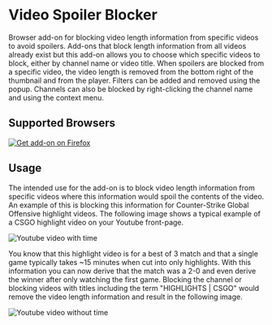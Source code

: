 # Video Spoiler Blocker
Browser add-on for blocking video length information from specific videos to avoid spoilers. Add-ons that block length information from all videos already exist but this add-on allows you to choose which specific videos to block, either by channel name or video title. When spoilers are blocked from a specific video, the video length is removed from the bottom right of the thumbnail and from the player. Filters can be added and removed using the popup. Channels can also be blocked by right-clicking the channel name and using the context menu.

## Supported Browsers
[![Get add-on on Firefox](https://i.imgur.com/ohRe8oi.png)](https://addons.mozilla.org/en-US/firefox/addon/youtube-spoiler-blocker/)

## Usage
The intended use for the add-on is to block video length information from specific videos where this information would spoil the contents of the video. An example of this is blocking this information for Counter-Strike Global Offensive highlight videos. The following image shows a typical example of a CSGO highlight video on your Youtube front-page.

![Youtube video with time](https://i.imgur.com/QnvdnhO.png)

You know that this highlight video is for a best of 3 match and that a single game typically takes ~15 minutes when cut into only highlights. With this information you can now derive that the match was a 2-0 and even derive the winner after only watching the first game. Blocking the channel or blocking videos with titles including the term "HIGHLIGHTS | CSGO" would remove the video length information and result in the following image.

![Youtube video without time](https://i.imgur.com/lWTEYaa.png)

